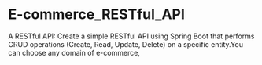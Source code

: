 # E-commerce_RESTful_API
A RESTful API: Create a simple RESTful API using Spring Boot that performs CRUD operations (Create, Read, Update, Delete) on a specific entity.You can choose any domain of e-commerce,

